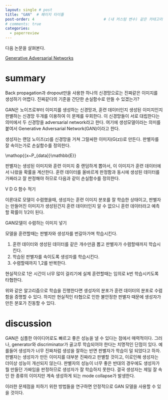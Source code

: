 ```yaml
---
layout: single # post
title: "GAN"  # 페이지 타이틀
post-order: 4                               # (내 커스텀 변수) 같은 카테고리 내 정렬 순서
# comments: true
categories:
  - paperreview
---
```


다음 논문을 살펴본다.

[Generative Adversarial Networks][paperlink]

[paperlink]:https://arxiv.org/abs/1406.2661

# summary
Back propagation과 dropout만을 사용한 하나의 신경망으로는 진짜같은 이미지를 생성하기 어렵다. 
진짜같다의 기준을 간단한 손실함수로 만들 수 있겠는가?

GAN은 노이즈로부터 이미지를 생성하는 신경망과, 훈련 데이터인지 생성된 이미지인지 판별하는 신경망 두개를 이용하여 이 문제를 우회한다.
이 신경망들이 서로 대립한다는 의미에서 두 신경망을 adversarial network라고 한다. 여기에 생성모델이라는 의미를 붙여서 Generative Adversarial Network(GAN)이라고 한다.

생성자는 랜덤 노이즈(z)를 신경망을 거쳐 그럴싸한 이미지(G(z))로 만든다. 판별자를 잘 속이는가로 손실함수를 정의한다.

\mathop{{x~P_{data}}\mathbb{E}}

판별자는 생성된 이미지와 훈련 이미지 중 랜덤하게 뽑아서, 이 이미지가 훈련 데이터에서 나왔을 확률을 계산한다. 훈련 데이터를 올바르게 판정함과 동시에 생성된 데이터를 가짜라고 잘 판정해야 하므로 다음과 같이 손실함수를 정의한다.

V D G 함수 적기

이론대로 모델이 수렴했을때, 생성자는 훈련 이미지 분포를 잘 학습한 상태이고, 판별자는 만들어진 이미지가 생성된건지 훈련 데이터인지 알 수 없으니 훈련 데이터라고 예측할 확률이 1/2이 된다.

GAN모델이 수렴하는 이미지 넣기

모델을 훈련할때는 판별자와 생성자를 번갈아가며 학습시킨다.

1. 훈련 데이터와 생성된 데이터를 같은 개수만큼 뽑고 판별자가 수렴할때까지 학습시킨다.
2. 학습된 판별자를 속이도록 생성자를 학습시킨다.
3. 수렴할때까지 1,2를 반복한다.

현실적으로 1은 시간이 너무 많이 걸리기에 실제 훈련할때는 임의로 k번 학습시키도록 타협한다.

위와 같은 알고리즘으로 학습을 진행한다면 생성자의 분포가 훈련 데이터의 분포로 수렴함을 증명할 수 있다.
하지만 현실적인 타협으로 인한 불안정한 판별자 때문에 생성자가 만든 분포가 진동할 수 있다. 



# discussion
GAN은 심플한 아이디어로도 빠르고 좋은 성능을 낼 수 있다는 점에서 매력적이다. 
그러나, generator와 discriminator가 골고루 학습되어야 한다는 치명적인 단점이 있다.
예를들어 생성자가 너무 진짜처럼 생성을 잘하는 반면 판별자가 학습이 덜 되었다고 하자. 판별자는 생성자가 만든 이미지를 대부분 진짜라고 판별할 것이고, 이로인해 생성자는 더이상 성능이 개선되지 않는다.
판별자의 성능이 너무 좋은 반대의 경우에도 생성자가 뭘 만들던 가짜임을 판정하므로 생성자가 잘 학습하지 못한다. 결국 생성자는 제일 잘 속인 한 종류의 이미지만 계속 생성하게 되는 mode collapse가 발생한다.

이러한 문제점을 피하기 위한 방법들을 연구하면 안정적으로 GAN 모델을 사용할 수 있을 것이다.



